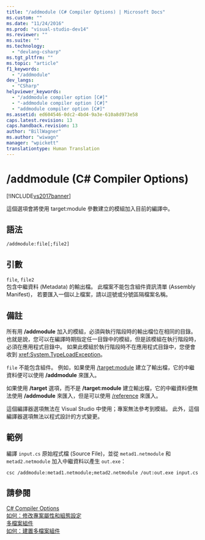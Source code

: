 ```yaml
---
title: "/addmodule (C# Compiler Options) | Microsoft Docs"
ms.custom: ""
ms.date: "11/24/2016"
ms.prod: "visual-studio-dev14"
ms.reviewer: ""
ms.suite: ""
ms.technology: 
  - "devlang-csharp"
ms.tgt_pltfrm: ""
ms.topic: "article"
f1_keywords: 
  - "/addmodule"
dev_langs: 
  - "CSharp"
helpviewer_keywords: 
  - "/addmodule compiler option [C#]"
  - "-addmodule compiler option [C#]"
  - "addmodule compiler option [C#]"
ms.assetid: ed604546-0dc2-4bd4-9a3e-610a8d973e58
caps.latest.revision: 13
caps.handback.revision: 13
author: "BillWagner"
ms.author: "wiwagn"
manager: "wpickett"
translationtype: Human Translation
---
```

# /addmodule (C# Compiler Options)
[!INCLUDE[vs2017banner](../../../csharp/includes/vs2017banner.md)]

這個選項會將使用 target:module 參數建立的模組加入目前的編譯中。  
  
## 語法  
  
```  
/addmodule:file[;file2]  
```  
  
## 引數  
 `file`, `file2`  
 包含中繼資料 \(Metadata\) 的輸出檔。  此檔案不能包含組件資訊清單 \(Assembly Manifest\)，  若要匯入一個以上檔案，請以逗號或分號區隔檔案名稱。  
  
## 備註  
 所有用 **\/addmodule** 加入的模組，必須與執行階段時的輸出檔位在相同的目錄。  也就是說，您可以在編譯時期指定任一目錄中的模組，但是該模組在執行階段時，必須在應用程式目錄中。  如果此模組於執行階段時不在應用程式目錄中，您便會收到 <xref:System.TypeLoadException>。  
  
 `file` 不能包含組件。  例如，如果使用 [\/target:module](../../../csharp/language-reference/compiler-options/target-module-compiler-option.md) 建立了輸出檔，它的中繼資料便可以使用 **\/addmodule** 來匯入。  
  
 如果使用 **\/target** 選項，而不是 **\/target:module** 建立輸出檔，它的中繼資料便無法使用 **\/addmodule** 來匯入，但是可以使用 [\/reference](../../../csharp/language-reference/compiler-options/reference-compiler-option.md) 來匯入。  
  
 這個編譯器選項無法在 Visual Studio 中使用；專案無法參考到模組。  此外，這個編譯器選項無法以程式設計的方式變更。  
  
## 範例  
 編譯 `input.cs` 原始程式檔 \(Source File\)，並從 `metad1.netmodule` 和 `metad2.netmodule` 加入中繼資料以產生 `out.exe`：  
  
```  
csc /addmodule:metad1.netmodule;metad2.netmodule /out:out.exe input.cs  
```  
  
## 請參閱  
 [C\# Compiler Options](../../../csharp/language-reference/compiler-options/index.md)   
 [如何：修改專案屬性和組態設定](http://msdn.microsoft.com/zh-tw/e7184bc5-2f2b-4b4f-aa9a-3ecfcbc48b67)   
 [多檔案組件](../Topic/Multifile%20Assemblies.md)   
 [如何：建置多檔案組件](../Topic/How%20to:%20Build%20a%20Multifile%20Assembly.md)